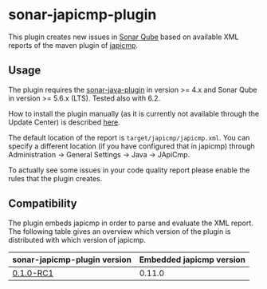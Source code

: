 # sonar-japicmp-plugin

This plugin creates new issues in [Sonar Qube](https://www.sonarqube.org/) based on available XML reports of the maven
plugin of [japicmp](https://siom79.github.io/japicmp/).

## Usage

The plugin requires the [sonar-java-plugin](https://docs.sonarqube.org/display/PLUG/SonarJava) in version >= 4.x and
Sonar Qube in version >= 5.6.x (LTS). Tested also with 6.2.

How to install the plugin manually (as it is currently not available through the Update Center) is described
[here](https://docs.sonarqube.org/display/SONAR/Installing+a+Plugin).

The default location of the report is `target/japicmp/japicmp.xml`. You can specify a different location (if you have
configured that in japicmp) through Administration -> General Settings -> Java -> JApiCmp.

To actually see some issues in your code quality report please enable the rules that the plugin creates.

## Compatibility

The plugin embeds japicmp in order to parse and evaluate the XML report. The following table gives an overview which version
of the plugin is distributed with which version of japicmp.

sonar-japicmp-plugin version|Embedded japicmp version
---|---
[0.1.0-RC1](https://github.com/siom79/sonar-japicmp-plugin/releases/tag/sonar-japicmp-plugin-0.1.0-RC1)|0.11.0
